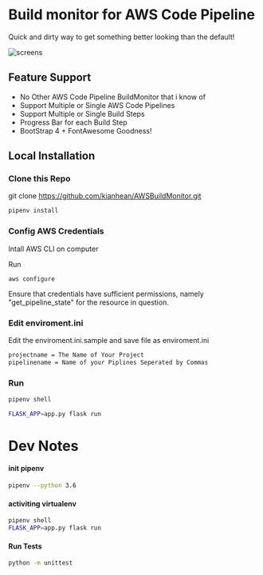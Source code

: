 # Build monitor for AWS Code Pipeline
Quick and dirty way to get something better looking than the default!

![screens](https://user-images.githubusercontent.com/5037305/32870256-f684fe9e-cab5-11e7-9d69-1ef4798d24c2.png)

## Feature Support

- No Other AWS Code Pipeline BuildMonitor that i know of
- Support Multiple or Single AWS Code Pipelines
- Support Multiple or Single Build Steps
- Progress Bar for each Build Step
- BootStrap 4 + FontAwesome Goodness!

## Local Installation
### Clone this Repo
git clone https://github.com/kianhean/AWSBuildMonitor.git

```bash
pipenv install
```

### Config AWS Credentials
Intall AWS CLI on computer

Run 

```
aws configure
```

Ensure that credentials have sufficient permissions, namely "get_pipeline_state" for the resource in question.

### Edit enviroment.ini
Edit the enviroment.ini.sample and save file as enviroment.ini

```bash
projectname = The Name of Your Project
pipelinename = Name of your Piplines Seperated by Commas
```

### Run
```bash
pipenv shell

FLASK_APP=app.py flask run
```

# Dev Notes
#### init pipenv

```bash
pipenv --python 3.6
```

#### activiting virtualenv

```bash
pipenv shell
FLASK_APP=app.py flask run
```

#### Run Tests
```bash
python -m unittest
```
